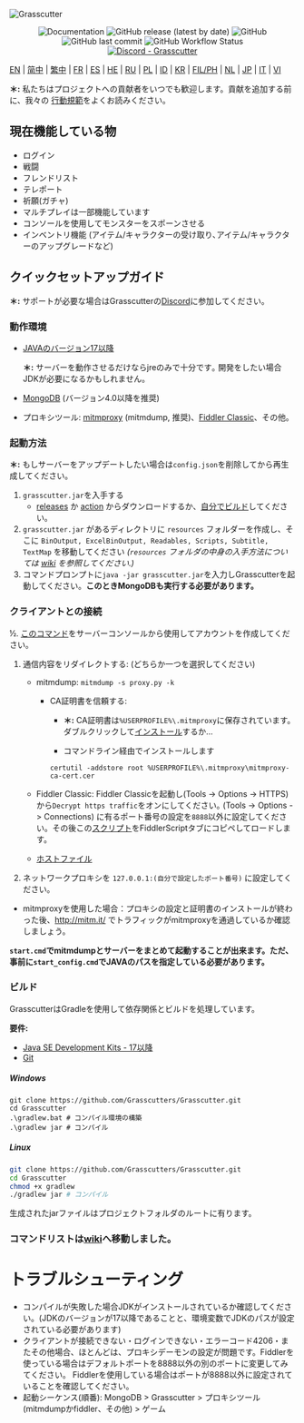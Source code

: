 ![Grasscutter](https://socialify.git.ci/Grasscutters/Grasscutter/image?description=1&forks=1&issues=1&language=1&logo=https%3A%2F%2Fs2.loli.net%2F2022%2F04%2F25%2FxOiJn7lCdcT5Mw1.png&name=1&owner=1&pulls=1&stargazers=1&theme=Light)
<div align="center"><img alt="Documentation" src="https://img.shields.io/badge/Wiki-Grasscutter-blue?style=for-the-badge&link=https://github.com/Grasscutters/Grasscutter/wiki&link=https://github.com/Grasscutters/Grasscutter/wiki"> <img alt="GitHub release (latest by date)" src="https://img.shields.io/github/v/release/Grasscutters/Grasscutter?logo=java&style=for-the-badge"> <img alt="GitHub" src="https://img.shields.io/github/license/Grasscutters/Grasscutter?style=for-the-badge"> <img alt="GitHub last commit" src="https://img.shields.io/github/last-commit/Grasscutters/Grasscutter?style=for-the-badge"> <img alt="GitHub Workflow Status" src="https://img.shields.io/github/workflow/status/Grasscutters/Grasscutter/Build?logo=github&style=for-the-badge"></div>

<div align="center"><a href="https://discord.gg/T5vZU6UyeG"><img alt="Discord - Grasscutter" src="https://img.shields.io/discord/965284035985305680?label=Discord&logo=discord&style=for-the-badge"></a></div>

[EN](../README.md) | [简中](README_zh-CN.md) | [繁中](README_zh-TW.md) | [FR](README_fr-FR.md) | [ES](README_es-ES.md) | [HE](README_HE.md) | [RU](README_ru-RU.md) | [PL](README_pl-PL.md) | [ID](README_id-ID.md) | [KR](README_ko-KR.md) | [FIL/PH](README_fil-PH.md) | [NL](README_NL.md) | [JP](README_ja-JP.md) | [IT](README_it-IT.md) | [VI](README_vi-VN.md)


**＊:** 私たちはプロジェクトへの貢献者をいつでも歓迎します。貢献を追加する前に、我々の [行動規範](https://github.com/Grasscutters/Grasscutter/blob/stable/CONTRIBUTING.md)をよくお読みください。

## 現在機能している物

* ログイン
* 戦闘
* フレンドリスト
* テレポート
* 祈願(ガチャ)
* マルチプレイは一部機能しています
* コンソールを使用してモンスターをスポーンさせる
* インベントリ機能 (アイテム/キャラクターの受け取り､アイテム/キャラクターのアップグレードなど)

## クイックセットアップガイド

**＊:** サポートが必要な場合はGrasscutterの[Discord](https://discord.gg/T5vZU6UyeG)に参加してください。

### 動作環境

* [JAVAのバージョン17以降](https://www.oracle.com/java/technologies/javase/jdk17-archive-downloads.html)

  **＊:** サーバーを動作させるだけならjreのみで十分です｡ 開発をしたい場合JDKが必要になるかもしれません。

* [MongoDB](https://www.mongodb.com/try/download/community) (バージョン4.0以降を推奨)

* プロキシツール: [mitmproxy](https://mitmproxy.org/) (mitmdump, 推奨)、[Fiddler Classic](https://telerik-fiddler.s3.amazonaws.com/fiddler/FiddlerSetup.exe)、その他｡

### 起動方法

**＊:** もしサーバーをアップデートしたい場合は`config.json`を削除してから再生成してください。

1. `grasscutter.jar`を入手する
   - [releases](https://github.com/Grasscutters/Grasscutter/releases/latest) か [action](https://github.com/Grasscutters/Grasscutter/actions) からダウンロードするか、[自分でビルド](https://github.com/Grasscutters/Grasscutter#building)してください｡
2. `grasscutter.jar` があるディレクトリに `resources` フォルダーを作成し、そこに `BinOutput, ExcelBinOutput, Readables, Scripts, Subtitle, TextMap` を移動してください *(`resources` フォルダの中身の入手方法については [wiki](https://github.com/Grasscutters/Grasscutter/wiki) を参照してください.)*
3. コマンドプロンプトに`java -jar grasscutter.jar`を入力しGrasscutterを起動してください。**このときMongoDBも実行する必要があります。**

### クライアントとの接続

½. [このコマンド](https://github.com/Grasscutters/Grasscutter/wiki/Commands#commands-for-server-admins)をサーバーコンソールから使用してアカウントを作成してください｡

1. 通信内容をリダイレクトする: (どちらか一つを選択してください)
    - mitmdump: `mitmdump -s proxy.py -k`

      - CA証明書を信頼する:

        - **＊:** CA証明書は`%USERPROFILE%\.mitmproxy`に保存されています。ダブルクリックして[インストール](https://docs.microsoft.com/en-us/skype-sdk/sdn/articles/installing-the-trusted-root-certificate#installing-a-trusted-root-certificate)するか...

        - コマンドライン経由でインストールします

        ```shell
        certutil -addstore root %USERPROFILE%\.mitmproxy\mitmproxy-ca-cert.cer
        ```

    - Fiddler Classic: Fiddler Classicを起動し(Tools -> Options -> HTTPS)から`Decrypt https traffic`をオンにしてください｡ (Tools -> Options -> Connections) に有るポート番号の設定を`8888`以外に設定してください。その後この[スクリプト](https://github.com/Grasscutters/Grasscutter/wiki/Resources#fiddler-classic-jscript)をFiddlerScriptタブにコピペしてロードします。

    - [ホストファイル](https://github.com/Grasscutters/Grasscutter/wiki/Resources#hosts-file)

2. ネットワークプロキシを `127.0.0.1:(自分で設定したポート番号)` に設定してください｡
- mitmproxyを使用した場合：プロキシの設定と証明書のインストールが終わった後、http://mitm.it/ でトラフィックがmitmproxyを通過しているか確認しましょう。

**`start.cmd`でmitmdumpとサーバーをまとめて起動することが出来ます。ただ、事前に`start_config.cmd`でJAVAのパスを指定している必要があります。**

### ビルド

GrasscutterはGradleを使用して依存関係とビルドを処理しています。

**要件:**

- [Java SE Development Kits - 17以降](https://www.oracle.com/java/technologies/javase/jdk17-archive-downloads.html)
- [Git](https://git-scm.com/downloads)

##### Windows

```shell
git clone https://github.com/Grasscutters/Grasscutter.git
cd Grasscutter
.\gradlew.bat # コンパイル環境の構築
.\gradlew jar # コンパイル
```

##### Linux

```bash
git clone https://github.com/Grasscutters/Grasscutter.git
cd Grasscutter
chmod +x gradlew
./gradlew jar # コンパイル
```

生成されたjarファイルはプロジェクトフォルダのルートに有ります。

### コマンドリストは[wiki](https://github.com/Grasscutters/Grasscutter/wiki/Commands)へ移動しました｡

# トラブルシューティング

* コンパイルが失敗した場合JDKがインストールされているか確認してください。(JDKのバージョンが17以降であることと、環境変数でJDKのパスが設定されている必要があります)
* クライアントが接続できない・ログインできない・エラーコード4206・またその他場合、ほとんどは、プロキシデーモンの設定が問題です。Fiddlerを使っている場合はデフォルトポートを8888以外の別のポートに変更してみてください。
  Fiddlerを使用している場合はポートが8888以外に設定されていることを確認してください。
* 起動シーケンス(順番): MongoDB > Grasscutter > プロキシツール (mitmdumpかfiddler、その他) > ゲーム
